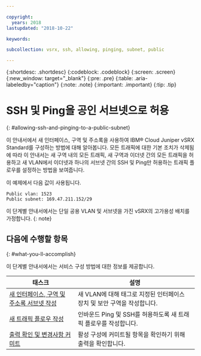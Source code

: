 ```yaml
---

copyright:
  years: 2018
lastupdated: "2018-10-22"

keywords:

subcollection: vsrx, ssh, allowing, pinging, subnet, public

---
```


{:shortdesc: .shortdesc}
{:codeblock: .codeblock}
{:screen: .screen}
{:new_window: target="_blank"}
{:pre: .pre}
{:table: .aria-labeledby="caption"}
{:note: .note}
{:important: .important}
{:tip: .tip}

# SSH 및 Ping을 공인 서브넷으로 허용
{: #allowing-ssh-and-pinging-to-a-public-subnet}

이 안내서에서 새 인터페이스, 구역 및 주소록을 사용하여 IBM® Cloud Juniper vSRX Standard를 구성하는 방법에 대해 알아봅니다. 모든 트래픽에 대한 기본 조치가 삭제됨에 따라 이 안내서는 새 구역 내의 모든 트래픽, 새 구역과 이더넷 간의 모든 트래픽을 허용하고 새 VLAN에서 이더넷과 하나의 서브넷 간의 SSH 및 Ping만 허용하는 트래픽 플로우를 설정하는 방법을 보여줍니다.

이 예제에서 다음 값이 사용됩니다.

```
Public vlan: 1523
Public subnet: 169.47.211.152/29
```

이 단계별 안내서에서는 단일 공용 VLAN 및 서브넷을 가진 vSRX의 고가용성 배치를 가정합니다.
{: note}

## 다음에 수행할 항목
{: #what-you-ll-accomplish}

이 단계별 안내서에서는 서비스 구성 방법에 대한 정보를 제공합니다.

태스크  |설명
------------- | -------------
[새 인터페이스, 구역 및 주소록 서브넷 작성](/docs/infrastructure/vsrx?topic=vsrx-creating-the-new-interface-zone-and-address-book-subnet) | 새 VLAN에 대해 태그로 지정된 인터페이스 장치 및 보안 구역을 작성합니다.
[새 트래픽 플로우 작성](/docs/infrastructure/vsrx?topic=vsrx-creating-your-new-traffic-flows) | 인바운드 Ping 및 SSH를 허용하도록 새 트래픽 플로우를 작성합니다.
[출력 확인 및 변경사항 커미트](/docs/infrastructure/vsrx?topic=vsrx-confirming-the-output-and-commiting-the-changes) | 활성 구성에 커미트될 항목을 확인하기 위해 출력을 확인합니다.
